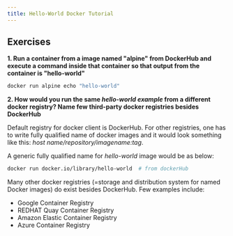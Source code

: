 ```yaml
---
title: Hello-World Docker Tutorial
---
```


## Exercises

**1. Run a container from a image named "alpine" from DockerHub and execute a command inside that container so that output from the container is "hello-world"**

```bash
docker run alpine echo "hello-world"
```

**2. How would you run the same *hello-world example* from a different docker registry? Name few third-party docker registries besides DockerHub**


Default registry for docker client is DockerHub. For other registries, one has to write fully qualified name of docker images and it would look something like this: *host name/repository/imagename:tag*.

A generic fully qualified name for *hello-world* image would be as below:

```bash
docker run docker.io/library/hello-world  # from dockerHub
```

Many other docker registries (=storage and distribution system for named Docker images) do exist besides DockerHub. Few examples include:
- Google Container Registry  
- REDHAT Quay Container Registry
- Amazon Elastic Container Registry
- Azure Container Registry

